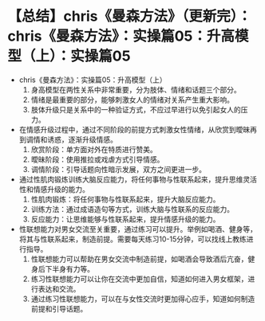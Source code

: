 # 【总结】chris《曼森方法》（更新完）：chris《曼森方法》：实操篇05：升高模型（上）：实操篇05

-   chris《曼森方法》：实操篇05：升高模型（上）
    1.  身高模型在两性关系中非常重要，分为肢体、情绪和话题三个部分。
    2.  情绪是最重要的部分，能够刺激女人的情绪对关系产生重大影响。
    3.  肢体升级只是关系中的一种验证方式，不应过早进行以免引起女人的压力。
-   在情感升级过程中，通过不同阶段的前提方式刺激女性情绪，从欣赏到曖昧再到调情和诱惑，逐渐升级情感。
    1.  欣赏阶段：单方面对外在特质进行赞美。
    2.  曖昧阶段：使用推拉或戏虐方式引导情感。
    3.  调情阶段：引导话题向性暗示发展，双方之间更进一步。
-   通过性肌肉锻炼训练大脑反应能力，将任何事物与性联系起来，提升思维灵活性和情感升级的能力。
    1.  性肌肉锻炼：将任何事物与性联系起来，提升大脑反应能力。
    2.  训练方法：通过成语造句等方式，训练大脑与性联系的反应能力。
    3.  反应能力：让思维能够与性联系起来，提升情感升级的能力。
-   性联想能力对男女交流至关重要，通过练习可以提升。举例如喝酒、健身等，将其与性联系起来，制造前提。需要每天练习10-15分钟，可以找线上教练进行指导。
    1.  性联想能力可以帮助在男女交流中制造前提，如喝酒会导致酒后亢奋，健身后下半身有力等。
    2.  练习性联想能力可以让你在交流中更加自信，知道如何进入男女框架，进行表达和交流。
    3.  通过练习性联想能力，可以在与女性交流时更加得心应手，知道如何制造前提和引导话题。